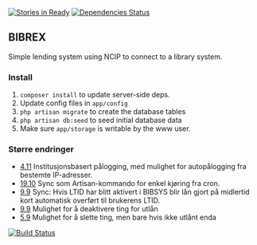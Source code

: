 [![Stories in Ready](https://badge.waffle.io/scriptotek/bibrex.png?label=ready)](http://waffle.io/scriptotek/bibrex)
[![Dependencies Status](https://depending.in/scriptotek/bibrex.png)](http://depending.in/scriptotek/bibrex)

## BIBREX

Simple lending system using NCIP to connect to a library system.

### Install

1. `composer install` to update server-side deps. 
2. Update config files in `app/config`
3. `php artisan migrate` to create the database tables
4. `php artisan db:seed` to seed initial database data
5. Make sure `app/storage` is writable by the www user.

### Større endringer

* [4.11](https://github.com/scriptotek/bibrex/commit/d8377cd1e2aa8feec105d2a106a0f172d7cba908) Institusjonsbasert pålogging, med mulighet for autopålogging fra bestemte IP-adresser.
* [19.10](https://github.com/scriptotek/bibrex/commit/4e6263c7760dfb9bafe9a4996637b8f231bf18c6) Sync som Artisan-kommando for enkel kjøring fra cron.
* [9.9](https://github.com/scriptotek/bibrex/commit/7a90441e68396e1ad3d6ebb2c3add1b30d680760) Sync: Hvis LTID har blitt aktivert i BIBSYS blir lån gjort på midlertid kort automatisk overført til brukerens LTID.
* [9.9](https://github.com/scriptotek/bibrex/commit/394c3e4608114e4fba9e00b9fe58d78f8ef8f001) Mulighet for å deaktivere ting for utlån
* [5.9](https://github.com/scriptotek/bibrex/commit/0ae2d9e929da84ced1520fa676c83b280683e767) Mulighet for å slette ting, men bare hvis ikke utlånt enda

[![Build Status](https://travis-ci.org/scriptotek/bibrex.png?branch=master)](https://travis-ci.org/scriptotek/bibrex)
